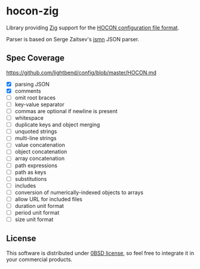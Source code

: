# hocon-zig

Library providing [Zig](https://ziglang.org) support for the [HOCON configuration file format][1].

Parser is based on Serge Zaitsev's [jsmn](https://github.com/zserge/jsmn) JSON parser.

## Spec Coverage

<https://github.com/lightbend/config/blob/master/HOCON.md>

- [x] parsing JSON
- [x] comments
- [ ] omit root braces
- [ ] key-value separator
- [ ] commas are optional if newline is present
- [ ] whitespace
- [ ] duplicate keys and object merging
- [ ] unquoted strings
- [ ] multi-line strings
- [ ] value concatenation
- [ ] object concatenation
- [ ] array concatenation
- [ ] path expressions
- [ ] path as keys
- [ ] substitutions
- [ ] includes
- [ ] conversion of numerically-indexed objects to arrays
- [ ] allow URL for included files
- [ ] duration unit format
- [ ] period unit format
- [ ] size unit format

## License

This software is distributed under [0BSD license](https://opensource.org/licenses/0BSD),
so feel free to integrate it in your commercial products.

[1]: https://github.com/lightbend/config/blob/master/HOCON.md
